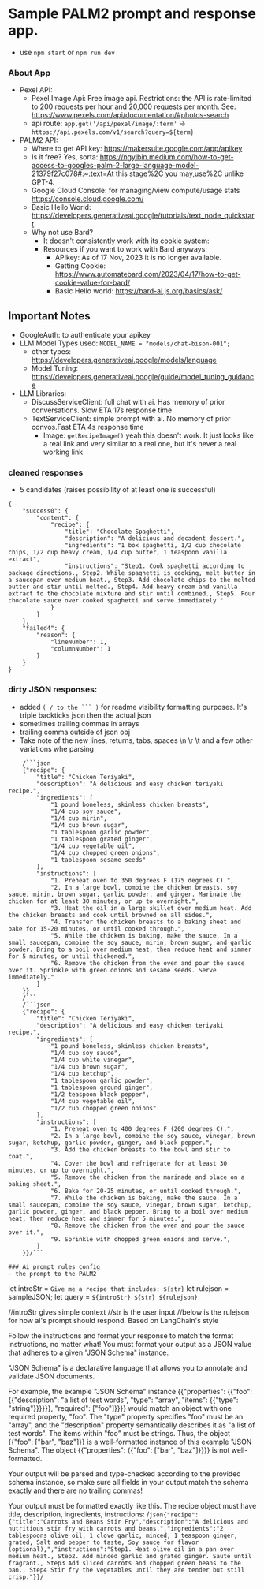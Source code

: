 # Sample PALM2 prompt and response app.
- use `npm start` or `npm run dev`

### About App
- Pexel API: 
    - Pexel Image Api: Free image api. Restrictions: the API is rate-limited to 200 requests per hour and 20,000 requests per month. See: https://www.pexels.com/api/documentation/#photos-search
    - api route: `app.get('/api/pexel/image/:term'` -> `https://api.pexels.com/v1/search?query=${term}` 
- PALM2 API:
  - Where to get API key: https://makersuite.google.com/app/apikey 
  - Is it free? Yes, sorta: https://ngyibin.medium.com/how-to-get-access-to-googles-palm-2-large-language-model-21379f27c078#:~:text=At this stage%2C you may,use%2C unlike GPT-4. 
  - Google Cloud Console: for managing/view compute/usage stats https://console.cloud.google.com/ 
  - Basic Hello World: https://developers.generativeai.google/tutorials/text_node_quickstart 
  - Why not use Bard?
    - It doesn't consistently work with its cookie system: 
    - Resources if you want to work with Bard anyways: 
        - APIkey: As of 17 Nov, 2023 it is no longer available.
        - Getting Cookie: https://www.automatebard.com/2023/04/17/how-to-get-cookie-value-for-bard/ 
        - Basic Hello world: https://bard-ai.js.org/basics/ask/ 

## Important Notes
- GoogleAuth: to authenticate your apikey
- LLM Model Types used: `MODEL_NAME = "models/chat-bison-001";`
    - other types: https://developers.generativeai.google/models/language 
    - Model Tuning: https://developers.generativeai.google/guide/model_tuning_guidance
- LLM Libraries: 
    - DiscussServiceClient: full chat with ai. Has memory of prior conversations. Slow ETA 17s response time
    - TextServiceClient: simple prompt with ai. No memory of prior convos.Fast ETA 4s response time
        - Image: `getRecipeImage()` yeah this doesn't work. It just looks like a real link and very similar to a real one, but it's never a real working link 


### cleaned responses 
- 5 candidates (raises possibility of at least one is successful)

```
{
    "success0": {
        "content": {
            "recipe": {
                "title": "Chocolate Spaghetti",
                "description": "A delicious and decadent dessert.",
                "ingredients": "1 box spaghetti, 1/2 cup chocolate chips, 1/2 cup heavy cream, 1/4 cup butter, 1 teaspoon vanilla extract",
                "instructions": "Step1. Cook spaghetti according to package directions., Step2. While spaghetti is cooking, melt butter in a saucepan over medium heat., Step3. Add chocolate chips to the melted butter and stir until melted., Step4. Add heavy cream and vanilla extract to the chocolate mixture and stir until combined., Step5. Pour chocolate sauce over cooked spaghetti and serve immediately."
            }
        }
    },
    "failed4": {
        "reason": {
            "lineNumber": 1,
            "columnNumber": 1
        }
    }
}
```

### dirty JSON responses: 
- added `( / to the ``` )` for readme visibility formatting purposes. It's triple backticks json then the actual json
- sometimes trailing commas in arrays
- trailing comma outside of json obj 
- Take note of the new lines, returns, tabs, spaces \n \r \t and a few other variations whe parsing

```
    /```json
    {"recipe": {
        "title": "Chicken Teriyaki",
        "description": "A delicious and easy chicken teriyaki recipe.",
        "ingredients": [
            "1 pound boneless, skinless chicken breasts",
            "1/4 cup soy sauce",
            "1/4 cup mirin",
            "1/4 cup brown sugar",
            "1 tablespoon garlic powder",
            "1 tablespoon grated ginger",
            "1/4 cup vegetable oil",
            "1/4 cup chopped green onions",
            "1 tablespoon sesame seeds"
        ],
        "instructions": [
            "1. Preheat oven to 350 degrees F (175 degrees C).",
            "2. In a large bowl, combine the chicken breasts, soy sauce, mirin, brown sugar, garlic powder, and ginger. Marinate the chicken for at least 30 minutes, or up to overnight.",
            "3. Heat the oil in a large skillet over medium heat. Add the chicken breasts and cook until browned on all sides.",
            "4. Transfer the chicken breasts to a baking sheet and bake for 15-20 minutes, or until cooked through.",
            "5. While the chicken is baking, make the sauce. In a small saucepan, combine the soy sauce, mirin, brown sugar, and garlic powder. Bring to a boil over medium heat, then reduce heat and simmer for 5 minutes, or until thickened.",
            "6. Remove the chicken from the oven and pour the sauce over it. Sprinkle with green onions and sesame seeds. Serve immediately."
        ]
    }}
    /```
    /```json
    {"recipe": {
        "title": "Chicken Teriyaki",
        "description": "A delicious and easy chicken teriyaki recipe.",
        "ingredients": [
            "1 pound boneless, skinless chicken breasts",
            "1/4 cup soy sauce",
            "1/4 cup white vinegar",
            "1/4 cup brown sugar",
            "1/4 cup ketchup",
            "1 tablespoon garlic powder",
            "1 tablespoon ground ginger",
            "1/2 teaspoon black pepper",
            "1/4 cup vegetable oil",
            "1/2 cup chopped green onions"
        ],
        "instructions": [
            "1. Preheat oven to 400 degrees F (200 degrees C).",
            "2. In a large bowl, combine the soy sauce, vinegar, brown sugar, ketchup, garlic powder, ginger, and black pepper.",
            "3. Add the chicken breasts to the bowl and stir to coat.",
            "4. Cover the bowl and refrigerate for at least 30 minutes, or up to overnight.",
            "5. Remove the chicken from the marinade and place on a baking sheet.",
            "6. Bake for 20-25 minutes, or until cooked through.",
            "7. While the chicken is baking, make the sauce. In a small saucepan, combine the soy sauce, vinegar, brown sugar, ketchup, garlic powder, ginger, and black pepper. Bring to a boil over medium heat, then reduce heat and simmer for 5 minutes.",
            "8. Remove the chicken from the oven and pour the sauce over it.",
            "9. Sprinkle with chopped green onions and serve.",
        ]
    }}/```

### Ai prompt rules config
- the prompt to the PALM2 

``` 
let introStr = `Give me a recipe that includes: ${str}`
let rulejson = sampleJSON;
let query = `${introStr} ${str} ${rulejson}`

//introStr gives simple context
//str is the user input
//below is the rulejson for how ai's prompt should respond. Based on LangChain's style



Follow the instructions and format your response to match the format instructions, no matter what!
You must format your output as a JSON value that adheres to a given "JSON Schema" instance.

"JSON Schema" is a declarative language that allows you to annotate and validate JSON documents.

For example, the example "JSON Schema" instance {{"properties": {{"foo": {{"description": "a list of test words", "type": "array", "items": {{"type": "string"}}}}}}, "required": ["foo"]}}}}
would match an object with one required property, "foo". The "type" property specifies "foo" must be an "array", and the "description" property semantically describes it as "a list of test words". The items within "foo" must be strings.
Thus, the object {{"foo": ["bar", "baz"]}} is a well-formatted instance of this example "JSON Schema". The object {{"properties": {{"foo": ["bar", "baz"]}}}} is not well-formatted.

Your output will be parsed and type-checked according to the provided schema instance, so make sure all fields in your output match the schema exactly and there are no trailing commas!

Your output must be formatted exactly like this. The recipe object must have title, description, ingredients, instructions: 
/```json{"recipe":{"title":"Carrots and Beans Stir Fry","description":"A delicious and nutritious stir fry with carrots and beans.","ingredients":"2 tablespoons olive oil, 1 clove garlic, minced, 1 teaspoon ginger, grated, Salt and pepper to taste, Soy sauce for flavor (optional),","instructions":"Step1. Heat olive oil in a pan over medium heat., Step2. Add minced garlic and grated ginger. Sauté until fragrant., Step3 Add sliced carrots and chopped green beans to the pan., Step4 Stir fry the vegetables until they are tender but still crisp."}}/```

```
